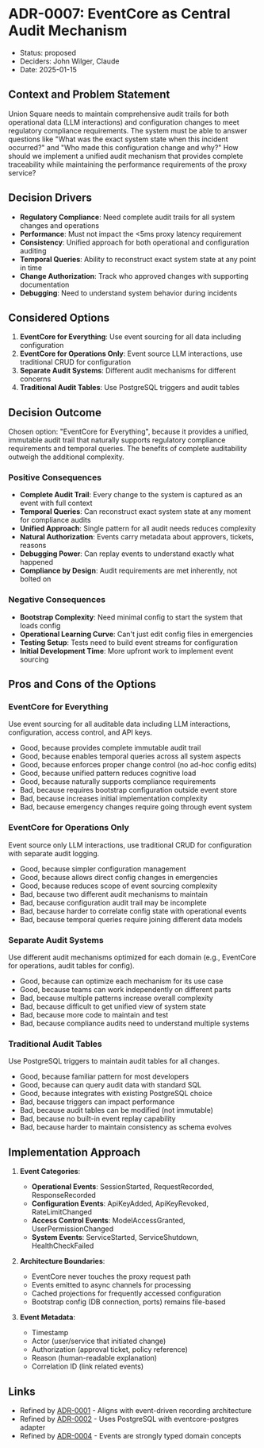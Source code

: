 # ADR-0007: EventCore as Central Audit Mechanism

- Status: proposed
- Deciders: John Wilger, Claude
- Date: 2025-01-15

## Context and Problem Statement

Union Square needs to maintain comprehensive audit trails for both operational data (LLM interactions) and configuration changes to meet regulatory compliance requirements. The system must be able to answer questions like "What was the exact system state when this incident occurred?" and "Who made this configuration change and why?" How should we implement a unified audit mechanism that provides complete traceability while maintaining the performance requirements of the proxy service?

## Decision Drivers

- **Regulatory Compliance**: Need complete audit trails for all system changes and operations
- **Performance**: Must not impact the <5ms proxy latency requirement
- **Consistency**: Unified approach for both operational and configuration auditing
- **Temporal Queries**: Ability to reconstruct exact system state at any point in time
- **Change Authorization**: Track who approved changes with supporting documentation
- **Debugging**: Need to understand system behavior during incidents

## Considered Options

1. **EventCore for Everything**: Use event sourcing for all data including configuration
2. **EventCore for Operations Only**: Event source LLM interactions, use traditional CRUD for configuration
3. **Separate Audit Systems**: Different audit mechanisms for different concerns
4. **Traditional Audit Tables**: Use PostgreSQL triggers and audit tables

## Decision Outcome

Chosen option: "EventCore for Everything", because it provides a unified, immutable audit trail that naturally supports regulatory compliance requirements and temporal queries. The benefits of complete auditability outweigh the additional complexity.

### Positive Consequences

- **Complete Audit Trail**: Every change to the system is captured as an event with full context
- **Temporal Queries**: Can reconstruct exact system state at any moment for compliance audits
- **Unified Approach**: Single pattern for all audit needs reduces complexity
- **Natural Authorization**: Events carry metadata about approvers, tickets, reasons
- **Debugging Power**: Can replay events to understand exactly what happened
- **Compliance by Design**: Audit requirements are met inherently, not bolted on

### Negative Consequences

- **Bootstrap Complexity**: Need minimal config to start the system that loads config
- **Operational Learning Curve**: Can't just edit config files in emergencies
- **Testing Setup**: Tests need to build event streams for configuration
- **Initial Development Time**: More upfront work to implement event sourcing

## Pros and Cons of the Options

### EventCore for Everything

Use event sourcing for all auditable data including LLM interactions, configuration, access control, and API keys.

- Good, because provides complete immutable audit trail
- Good, because enables temporal queries across all system aspects
- Good, because enforces proper change control (no ad-hoc config edits)
- Good, because unified pattern reduces cognitive load
- Good, because naturally supports compliance requirements
- Bad, because requires bootstrap configuration outside event store
- Bad, because increases initial implementation complexity
- Bad, because emergency changes require going through event system

### EventCore for Operations Only

Event source only LLM interactions, use traditional CRUD for configuration with separate audit logging.

- Good, because simpler configuration management
- Good, because allows direct config changes in emergencies  
- Good, because reduces scope of event sourcing complexity
- Bad, because two different audit mechanisms to maintain
- Bad, because configuration audit trail may be incomplete
- Bad, because harder to correlate config state with operational events
- Bad, because temporal queries require joining different data models

### Separate Audit Systems

Use different audit mechanisms optimized for each domain (e.g., EventCore for operations, audit tables for config).

- Good, because can optimize each mechanism for its use case
- Good, because teams can work independently on different parts
- Bad, because multiple patterns increase overall complexity
- Bad, because difficult to get unified view of system state
- Bad, because more code to maintain and test
- Bad, because compliance audits need to understand multiple systems

### Traditional Audit Tables

Use PostgreSQL triggers to maintain audit tables for all changes.

- Good, because familiar pattern for most developers
- Good, because can query audit data with standard SQL
- Good, because integrates with existing PostgreSQL choice
- Bad, because triggers can impact performance
- Bad, because audit tables can be modified (not immutable)
- Bad, because no built-in event replay capability
- Bad, because harder to maintain consistency as schema evolves

## Implementation Approach

1. **Event Categories**:
   - **Operational Events**: SessionStarted, RequestRecorded, ResponseRecorded
   - **Configuration Events**: ApiKeyAdded, ApiKeyRevoked, RateLimitChanged
   - **Access Control Events**: ModelAccessGranted, UserPermissionChanged
   - **System Events**: ServiceStarted, ServiceShutdown, HealthCheckFailed

2. **Architecture Boundaries**:
   - EventCore never touches the proxy request path
   - Events emitted to async channels for processing
   - Cached projections for frequently accessed configuration
   - Bootstrap config (DB connection, ports) remains file-based

3. **Event Metadata**:
   - Timestamp
   - Actor (user/service that initiated change)
   - Authorization (approval ticket, policy reference)
   - Reason (human-readable explanation)
   - Correlation ID (link related events)

## Links

- Refined by [ADR-0001](0001-overall-architecture-pattern.md) - Aligns with event-driven recording architecture
- Refined by [ADR-0002](0002-storage-solution.md) - Uses PostgreSQL with eventcore-postgres adapter
- Refined by [ADR-0004](0004-type-system-and-domain-modeling.md) - Events are strongly typed domain concepts